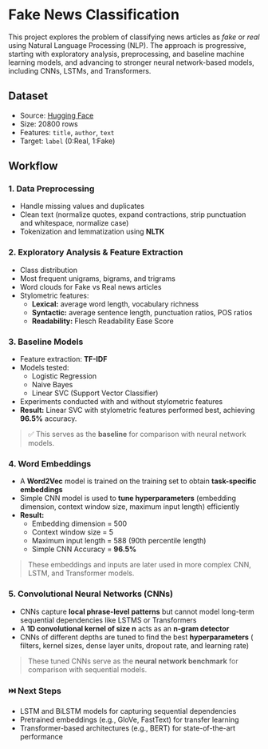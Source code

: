 # Fake News Classification
This project explores the problem of classifying news articles as *fake* or *real* using Natural Language Processing (NLP). The approach is progressive, starting with exploratory analysis, preprocessing, and baseline machine learning models, and advancing to stronger neural network-based models, including CNNs, LSTMs, and Transformers.

## Dataset
* Source: [Hugging Face](https://huggingface.co/datasets/Reyansh4/Fake-News-Classification)
* Size: 20800 rows
* Features: `title`, `author`, `text`
* Target: `label` (0:Real, 1:Fake)

## Workflow
### 1. Data Preprocessing
* Handle missing values and duplicates
* Clean text (normalize quotes, expand contractions, strip punctuation and whitespace, normalize case)
* Tokenization and lemmatization using **NLTK**

### 2. Exploratory Analysis & Feature Extraction
* Class distribution
* Most frequent unigrams, bigrams, and trigrams
* Word clouds for Fake vs Real news articles
* Stylometric features:
    * **Lexical:** average word length, vocabulary richness
    * **Syntactic:** average sentence length, punctuation ratios, POS ratios
    * **Readability:** Flesch Readability Ease Score

### 3. Baseline Models
* Feature extraction: **TF-IDF**
* Models tested:
    * Logistic Regression
    * Naive Bayes
    * Linear SVC (Support Vector Classifier)
* Experiments conducted with and without stylometric features
* **Result:** Linear SVC with stylometric features performed best, achieving **96.5%** accuracy.
> ✅ This serves as the **baseline** for comparison with neural network models.

### 4. Word Embeddings
* A **Word2Vec** model is trained on the training set to obtain **task-specific embeddings**
* Simple CNN model is used to **tune hyperparameters** (embedding dimension, context window size, maximum input length) efficiently
* **Result:** 
    * Embedding dimension = 500
    * Context window size = 5
    * Maximum input length = 588 (90th percentile length)
    * Simple CNN Accuracy = **96.5%**
> These embeddings and inputs are later used in more complex CNN, LSTM, and Transformer models.

### 5. Convolutional Neural Networks (CNNs)
* CNNs capture **local phrase-level patterns** but cannot model long-term sequential dependencies like LSTMS or Transformers
* A **1D convolutional kernel of size n** acts as an **n-gram detector**
* CNNs of different depths are tuned to find the best **hyperparameters** ( filters, kernel sizes, dense layer units, dropout rate, and learning rate)
> These tuned CNNs serve as the **neural network benchmark** for comparison with sequential models.

### ⏭️ Next Steps
* LSTM and BiLSTM models for capturing sequential dependencies
* Pretrained embeddings (e.g., GloVe, FastText) for transfer learning
* Transformer-based architectures (e.g., BERT) for state-of-the-art performance